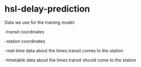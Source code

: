 # hsl-delay-prediction

Data we use for the training model:

-transit coordinates

-station coordinates

-real-time data about the times transit comes to the station

-timetable data about the times transit should come to the station
